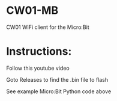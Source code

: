# CW01-MB
CW01 WiFi client for the Micro:Bit

# Instructions:
Follow this youtube video

Goto Releases to find the .bin file to flash

See example Micro:Bit Python code above
